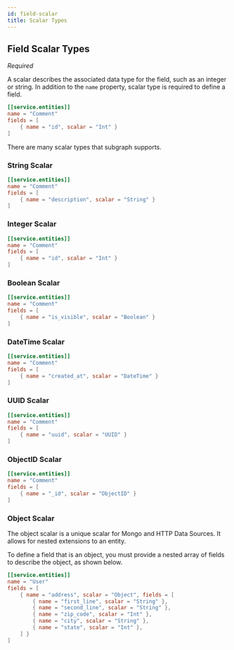 ```yaml
---
id: field-scalar
title: Scalar Types
---
```


## Field Scalar Types

_Required_

A scalar describes the associated data type for the field, such as an integer or string. In addition
to the `name` property, scalar type is required to define a field.

```toml
[[service.entities]]
name = "Comment"
fields = [
    { name = "id", scalar = "Int" }
]
```

There are many scalar types that subgraph supports.

### String Scalar

```toml
[[service.entities]]
name = "Comment"
fields = [
    { name = "description", scalar = "String" }
]
```

### Integer Scalar

```toml
[[service.entities]]
name = "Comment"
fields = [
    { name = "id", scalar = "Int" }
]
```

### Boolean Scalar

```toml
[[service.entities]]
name = "Comment"
fields = [
    { name = "is_visible", scalar = "Boolean" }
]
```

### DateTime Scalar

```toml
[[service.entities]]
name = "Comment"
fields = [
    { name = "created_at", scalar = "DateTime" }
]
```

### UUID Scalar

```toml
[[service.entities]]
name = "Comment"
fields = [
    { name = "uuid", scalar = "UUID" }
]
```

### ObjectID Scalar

```toml
[[service.entities]]
name = "Comment"
fields = [
    { name = "_id", scalar = "ObjectID" }
]
```

### Object Scalar

The object scalar is a unique scalar for Mongo and HTTP Data Sources. It allows for nested
extensions to an entity.

To define a field that is an object, you must provide a nested array of fields to describe the
object, as shown below.

```toml
[[service.entities]]
name = "User"
fields = [
    { name = "address", scalar = "Object", fields = [
        { name = "first_line", scalar = "String" },
        { name = "second_line", scalar = "String" },
        { name = "zip_code", scalar = "Int" },
        { name = "city", scalar = "String" },
        { name = "state", scalar = "Int" },
    ] }
]
```
